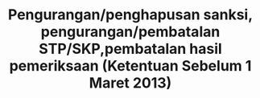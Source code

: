 ---
id: 80
title: Pengurangan/penghapusan sanksi, pengurangan/pembatalan STP/SKP,pembatalan hasil pemeriksaan (Ketentuan Sebelum 1 Maret 2013)
fitur: resume
category: kup
topik: Banding, Gugatan, dan Peninjauan Kembali
subtopik: Pasal 36 UU KUP
type: word
modifiedTime: 11 Desember 2019
---